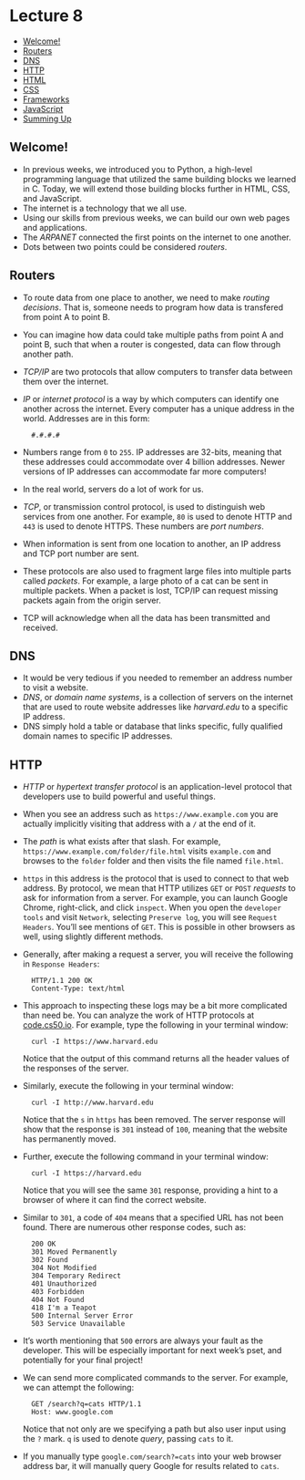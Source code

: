 Lecture 8
=========

*   [Welcome!](#welcome)
*   [Routers](#routers)
*   [DNS](#dns)
*   [HTTP](#http)
*   [HTML](#html)
*   [CSS](#css)
*   [Frameworks](#frameworks)
*   [JavaScript](#javascript)
*   [Summing Up](#summing-up)

Welcome!
--------

*   In previous weeks, we introduced you to Python, a high-level programming language that utilized the same building blocks we learned in C. Today, we will extend those building blocks further in HTML, CSS, and JavaScript.
*   The internet is a technology that we all use.
*   Using our skills from previous weeks, we can build our own web pages and applications.
*   The _ARPANET_ connected the first points on the internet to one another.
*   Dots between two points could be considered _routers_.

Routers
-------

*   To route data from one place to another, we need to make _routing decisions_. That is, someone needs to program how data is transfered from point A to point B.
*   You can imagine how data could take multiple paths from point A and point B, such that when a router is congested, data can flow through another path.
*   _TCP/IP_ are two protocols that allow computers to transfer data between them over the internet.
*   _IP_ or _internet protocol_ is a way by which computers can identify one another across the internet. Every computer has a unique address in the world. Addresses are in this form:
    
          #.#.#.#
        
    
*   Numbers range from `0` to `255`. IP addresses are 32-bits, meaning that these addresses could accommodate over 4 billion addresses. Newer versions of IP addresses can accommodate far more computers!
*   In the real world, servers do a lot of work for us.
*   _TCP_, or transmission control protocol, is used to distinguish web services from one another. For example, `80` is used to denote HTTP and `443` is used to denote HTTPS. These numbers are _port numbers_.
*   When information is sent from one location to another, an IP address and TCP port number are sent.
*   These protocols are also used to fragment large files into multiple parts called _packets_. For example, a large photo of a cat can be sent in multiple packets. When a packet is lost, TCP/IP can request missing packets again from the origin server.
*   TCP will acknowledge when all the data has been transmitted and received.

DNS
---

*   It would be very tedious if you needed to remember an address number to visit a website.
*   _DNS_, or _domain name systems_, is a collection of servers on the internet that are used to route website addresses like _harvard.edu_ to a specific IP address.
*   DNS simply hold a table or database that links specific, fully qualified domain names to specific IP addresses.

HTTP
----

*   _HTTP_ or _hypertext transfer protocol_ is an application-level protocol that developers use to build powerful and useful things.
*   When you see an address such as `https://www.example.com` you are actually implicitly visiting that address with a `/` at the end of it.
*   The _path_ is what exists after that slash. For example, `https://www.example.com/folder/file.html` visits `example.com` and browses to the `folder` folder and then visits the file named `file.html`.
*   `https` in this address is the protocol that is used to connect to that web address. By protocol, we mean that HTTP utilizes `GET` or `POST` _requests_ to ask for information from a server. For example, you can launch Google Chrome, right-click, and click `inspect`. When you open the `developer tools` and visit `Network`, selecting `Preserve log`, you will see `Request Headers`. You’ll see mentions of `GET`. This is possible in other browsers as well, using slightly different methods.
*   Generally, after making a request a server, you will receive the following in `Response Headers`:
    
          HTTP/1.1 200 OK
          Content-Type: text/html
        
    
*   This approach to inspecting these logs may be a bit more complicated than need be. You can analyze the work of HTTP protocols at [code.cs50.io](https://code.cs50.io). For example, type the following in your terminal window:
    
          curl -I https://www.harvard.edu
        
    
    Notice that the output of this command returns all the header values of the responses of the server.
    
*   Similarly, execute the following in your terminal window:
    
          curl -I http://www.harvard.edu
        
    
    Notice that the `s` in `https` has been removed. The server response will show that the response is `301` instead of `100`, meaning that the website has permanently moved.
    
*   Further, execute the following command in your terminal window:
    
          curl -I https://harvard.edu
        
    
    Notice that you will see the same `301` response, providing a hint to a browser of where it can find the correct website.
    
*   Similar to `301`, a code of `404` means that a specified URL has not been found. There are numerous other response codes, such as:
    
          200 OK
          301 Moved Permanently
          302 Found
          304 Not Modified
          304 Temporary Redirect
          401 Unauthorized
          403 Forbidden
          404 Not Found
          418 I'm a Teapot
          500 Internal Server Error
          503 Service Unavailable
        
    
*   It’s worth mentioning that `500` errors are always your fault as the developer. This will be especially important for next week’s pset, and potentially for your final project!
*   We can send more complicated commands to the server. For example, we can attempt the following:
    
          GET /search?q=cats HTTP/1.1
          Host: www.google.com
        
    
    Notice that not only are we specifying a path but also user input using the `?` mark. `q` is used to denote _query_, passing `cats` to it.
    
*   If you manually type `google.com/search?=cats` into your web browser address bar, it will manually query Google for results related to `cats`.
